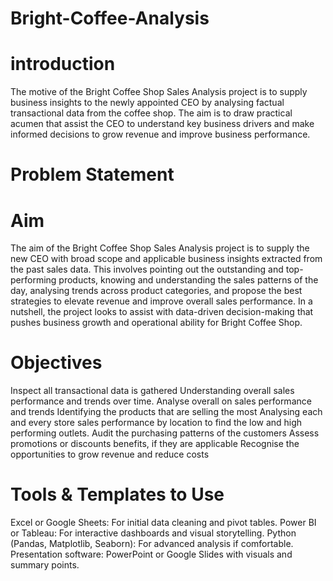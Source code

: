 # Bright-Coffee-Analysis
# introduction
The motive of the Bright Coffee Shop Sales Analysis project is to supply business insights to the newly appointed CEO by analysing factual transactional data from the coffee shop. The aim is to draw practical acumen that assist the CEO to understand key business drivers and make informed decisions to grow revenue and improve business performance.
# Problem Statement



# Aim
The aim of the Bright Coffee Shop Sales Analysis project is to supply the new CEO with broad scope and applicable business insights extracted from the past sales data. This involves pointing out the outstanding and top-performing products, knowing and understanding the sales patterns of the day, analysing trends across product categories, and propose the best strategies to elevate revenue and improve overall sales performance. In a nutshell, the project looks to assist with data-driven decision-making that pushes business growth and operational ability for Bright Coffee Shop.

# Objectives
Inspect all transactional data is gathered
Understanding overall sales performance and trends over time.
Analyse overall on sales performance and trends
Identifying the products that are selling the most
Analysing each and every store sales performance by location to find the low and high performing outlets.
Audit the purchasing patterns of the customers
Assess promotions or discounts benefits, if they are applicable 
Recognise the opportunities to grow revenue and reduce costs 

# Tools & Templates to Use
Excel or Google Sheets: For initial data cleaning and pivot tables.
Power BI or Tableau: For interactive dashboards and visual storytelling.
Python (Pandas, Matplotlib, Seaborn): For advanced analysis if comfortable.
Presentation software: PowerPoint or Google Slides with visuals and summary points.


